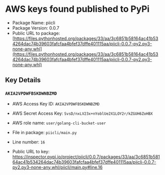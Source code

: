 # AWS keys found published to PyPi

* Package Name: piicli
* Package Version: 0.0.7
* Public URL to package: [https://files.pythonhosted.org/packages/33/aa/3c6851b58164ac41b534264dac74b39603fafcfaa4bfef37dffe401115aa/piicli-0.0.7-py2.py3-none-any.whl](https://files.pythonhosted.org/packages/33/aa/3c6851b58164ac41b534264dac74b39603fafcfaa4bfef37dffe401115aa/piicli-0.0.7-py2.py3-none-any.whl)

## Key Details

### `AKIA2VPDWFBSKDWNBZMD`

* AWS Access Key ID: `AKIA2VPDWFBSKDWNBZMD`
* AWS Secret Access Key: `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` 
* AWS role name: `user/golang-cli-bucket-user`
* File in package: `piicli/main.py`
* Line number: `16`

* Public URL to key: https://inspector.pypi.io/project/piicli/0.0.7/packages/33/aa/3c6851b58164ac41b534264dac74b39603fafcfaa4bfef37dffe401115aa/piicli-0.0.7-py2.py3-none-any.whl/piicli/main.py#line.16


